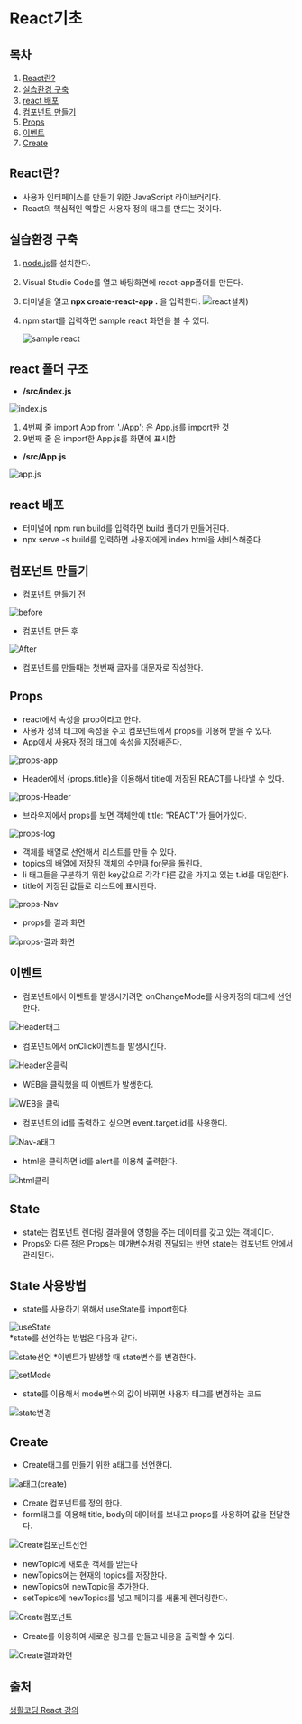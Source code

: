 # React기초  


## 목차

1. [React란?](#react란)
2. [실습환경 구축](#실습환경-구축)
3. [react 배포](#react-배포)
4. [컴포넌트 만들기](#컴포넌트-만들기)
5. [Props](#props)
6. [이벤트](#이벤트)  
7. [Create](#create)


## React란?
* 사용자 인터페이스를 만들기 위한 JavaScript 라이브러리다.
* React의 핵심적인 역할은 사용자 정의 태그를 만드는 것이다.  

## 실습환경 구축
1. [node.js](https://nodejs.org/en/)를 설치한다.
2. Visual Studio Code를 열고 바탕화면에 react-app폴더를 만든다.
3. 터미널을 열고 **npx create-react-app .** 을 입력한다. 
![react설치](https://github.com/JaeyeongPark/TIL/blob/main/React/img/react%20%EC%84%A4%EC%B9%98.PNG))
4. npm start를 입력하면 sample react 화면을 볼 수 있다.

     ![sample react](https://github.com/JaeyeongPark/TIL/blob/main/React/img/sample%20react.PNG)  


## react 폴더 구조
* **/src/index.js**

![index.js](https://github.com/JaeyeongPark/TIL/blob/main/React/img/index.PNG)
1. 4번째 줄 import App from './App'; 은 App.js를 import한 것
2. 9번째 줄 <App />은 import한 App.js를 화면에 표시함

* **/src/App.js**

![app.js](https://github.com/JaeyeongPark/TIL/blob/main/React/img/appjs.PNG)  


## react 배포
* 터미널에 npm run build를 입력하면 build 폴더가 만들어진다.
* npx serve -s build를 입력하면 사용자에게 index.html을 서비스해준다.  

## 컴포넌트 만들기
* 컴포넌트 만들기 전

![before](https://github.com/JaeyeongPark/TIL/blob/main/React/img/%EC%BB%B4%ED%8F%AC%EB%84%8C%ED%8A%B8%20%EB%A7%8C%EB%93%A4%EA%B8%B0%EC%A0%84.PNG)
* 컴포넌트 만든 후

![After](https://github.com/JaeyeongPark/TIL/blob/main/React/img/%EC%BB%B4%ED%8F%AC%EB%84%8C%ED%8A%B8%20%EC%9E%91%EC%84%B1.PNG)

* 컴포넌트를 만들때는 첫번째 글자를 대문자로 작성한다.  

## Props
* react에서 속성을 prop이라고 한다.
* 사용자 정의 태그에 속성을 주고 컴포넌트에서 props를 이용해 받을 수 있다.
* App에서 사용자 정의 태그에 속성을 지정해준다.

![props-app](https://github.com/JaeyeongPark/TIL/blob/main/React/img/props-app.PNG)
* Header에서 {props.title}을 이용해서 title에 저장된 REACT를 나타낼 수 있다.

![props-Header](https://github.com/JaeyeongPark/TIL/blob/main/React/img/props-Header.PNG)
* 브라우저에서 props를 보면 객체안에 title: "REACT"가 들어가있다.

![props-log](https://github.com/JaeyeongPark/TIL/blob/main/React/img/props-log.PNG)

* 객체를 배열로 선언해서 리스트를 만들 수 있다.
* topics의 배열에 저장된 객체의 수만큼 for문을 돌린다.
* li 태그들을 구분하기 위한 key값으로 각각 다른 값을 가지고 있는 t.id를 대입한다.
* title에 저장된 값들로 리스트에 표시한다.

![props-Nav](https://github.com/JaeyeongPark/TIL/blob/main/React/img/props-Nav.PNG)
* props를  결과 화면

![props-결과 화면](https://github.com/JaeyeongPark/TIL/blob/main/React/img/props-%EA%B2%B0%EA%B3%BC%ED%99%94%EB%A9%B4.PNG)  


## 이벤트
* 컴포넌트에서 이벤트를 발생시키려면 onChangeMode를 사용자정의 태그에 선언한다.

![Header태그](https://github.com/JaeyeongPark/TIL/blob/main/React/img/Header%ED%83%9C%EA%B7%B8.PNG)

* 컴포넌트에서 onClick이벤트를 발생시킨다.

![Header온클릭](https://github.com/JaeyeongPark/TIL/blob/main/React/img/Header%EC%98%A8%ED%81%B4%EB%A6%AD.PNG)

* WEB을 클릭했을 때 이벤트가 발생한다.

![WEB을 클릭](https://github.com/JaeyeongPark/TIL/blob/main/React/img/WEB%EC%9D%84%20%ED%81%B4%EB%A6%AD%ED%96%88%EC%9D%84%20%EB%95%8C.PNG)

* 컴포넌트의 id를 출력하고 싶으면 event.target.id를 사용한다.

![Nav-a태그](https://github.com/JaeyeongPark/TIL/blob/main/React/img/a%ED%83%9C%EA%B7%B8%20id%EA%B0%92.PNG)

* html을 클릭하면 id를 alert를 이용해 출력한다.

![html클릭](https://github.com/JaeyeongPark/TIL/blob/main/React/img/html%EC%9D%84%20%ED%81%B4%EB%A6%AD%ED%96%88%EC%9D%84%20%EB%95%8C.PNG)  


## State
* state는 컴포넌트 렌더링 결과물에 영향을 주는 데이터를 갖고 있는 객체이다.
* Props와 다른 점은 Props는 매개변수처럼 전달되는 반면 state는 컴포넌트 안에서 관리된다.

## State 사용방법
* state를 사용하기 위해서 useState를 import한다.

![useState](https://github.com/JaeyeongPark/TIL/blob/main/React/img/useState.PNG)  
*state를 선언하는 방법은 다음과 같다.

![state선언](https://github.com/JaeyeongPark/TIL/blob/main/React/img/state%EC%84%A0%EC%96%B8.PNG)
*이벤트가 발생할 때 state변수를 변경한다.

![setMode](https://github.com/JaeyeongPark/TIL/blob/main/React/img/setState.PNG)
* state를 이용해서 mode변수의 값이 바뀌면 사용자 태그를 변경하는 코드

![state변경](https://github.com/JaeyeongPark/TIL/blob/main/React/img/state%EB%B3%80%EA%B2%BD.PNG)

## Create
* Create태그를 만들기 위한 a태그를 선언한다.

![a태그(create)](https://github.com/JaeyeongPark/TIL/blob/main/React/img/a%ED%83%9C%EA%B7%B8(Create).PNG)

* Create 컴포넌트를 정의 한다.
* form태그를 이용해 title, body의 데이터를 보내고 props를 사용하여 값을 전달한다.

![Create컴포넌트선언](https://github.com/JaeyeongPark/TIL/blob/main/React/img/Create%EC%BB%B4%ED%8F%AC%EB%84%8C%ED%8A%B8%EC%84%A0%EC%96%B8.PNG)

* newTopic에 새로운 객체를 받는다
* newTopics에는 현재의 topics를 저장한다.
* newTopics에 newTopic을 추가한다.
* setTopics에 newTopics를 넣고 페이지를 새롭게 렌더링한다.

![Create컴포넌트](https://github.com/JaeyeongPark/TIL/blob/main/React/img/Create%EC%BB%B4%ED%8F%AC%EB%84%8C%ED%8A%B8.PNG)

* Create를 이용하여 새로운 링크를 만들고 내용을 출력할 수 있다.

![Create결과화면](https://github.com/JaeyeongPark/TIL/blob/main/React/img/Create%EA%B2%B0%EA%B3%BC%ED%99%94%EB%A9%B4.PNG)








## 출처
[생활코딩 React 강의](https://www.youtube.com/watch?v=AoMv0SIjZL8&list=PLuHgQVnccGMCOGstdDZvH41x0Vtvwyxu7&index=1)
